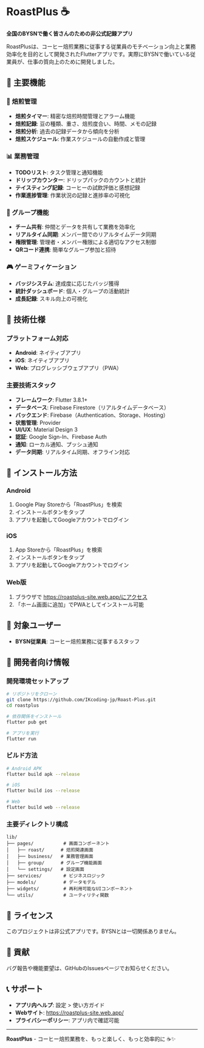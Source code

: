 # RoastPlus ☕

**全国のBYSNで働く皆さんのための非公式記録アプリ**

RoastPlusは、コーヒー焙煎業務に従事する従業員のモチベーション向上と業務効率化を目的として開発されたFlutterアプリです。実際にBYSNで働いている従業員が、仕事の質向上のために開発しました。

## 🌟 主要機能

### 📱 焙煎管理

- **焙煎タイマー**: 精密な焙煎時間管理とアラーム機能
- **焙煎記録**: 豆の種類、重さ、焙煎度合い、時間、メモの記録
- **焙煎分析**: 過去の記録データから傾向を分析
- **焙煎スケジュール**: 作業スケジュールの自動作成と管理

### 📊 業務管理

- **TODOリスト**: タスク管理と通知機能
- **ドリップカウンター**: ドリップパックのカウントと統計
- **テイスティング記録**: コーヒーの試飲評価と感想記録
- **作業進捗管理**: 作業状況の記録と進捗率の可視化

### 👥 グループ機能

- **チーム共有**: 仲間とデータを共有して業務を効率化
- **リアルタイム同期**: メンバー間でのリアルタイムデータ同期
- **権限管理**: 管理者・メンバー権限による適切なアクセス制御
- **QRコード連携**: 簡単なグループ参加と招待

### 🎮 ゲーミフィケーション

- **バッジシステム**: 達成度に応じたバッジ獲得
- **統計ダッシュボード**: 個人・グループの活動統計
- **成長記録**: スキル向上の可視化

## 🚀 技術仕様

### プラットフォーム対応

- **Android**: ネイティブアプリ
- **iOS**: ネイティブアプリ
- **Web**: プログレッシブウェブアプリ（PWA）

### 主要技術スタック

- **フレームワーク**: Flutter 3.8.1+
- **データベース**: Firebase Firestore（リアルタイムデータベース）
- **バックエンド**: Firebase（Authentication、Storage、Hosting）
- **状態管理**: Provider
- **UI/UX**: Material Design 3
- **認証**: Google Sign-In、Firebase Auth
- **通知**: ローカル通知、プッシュ通知
- **データ同期**: リアルタイム同期、オフライン対応

## 📱 インストール方法

### Android

1. Google Play Storeから「RoastPlus」を検索
2. インストールボタンをタップ
3. アプリを起動してGoogleアカウントでログイン

### iOS

1. App Storeから「RoastPlus」を検索
2. インストールボタンをタップ
3. アプリを起動してGoogleアカウントでログイン

### Web版

1. ブラウザで https://roastplus-site.web.app/にアクセス
2. 「ホーム画面に追加」でPWAとしてインストール可能

## 🎯 対象ユーザー

- **BYSN従業員**: コーヒー焙煎業務に従事するスタッフ

## 🔧 開発者向け情報

### 開発環境セットアップ

```bash
# リポジトリをクローン
git clone https://github.com/IKcoding-jp/Roast-Plus.git
cd roastplus

# 依存関係をインストール
flutter pub get

# アプリを実行
flutter run
```

### ビルド方法

```bash
# Android APK
flutter build apk --release

# iOS
flutter build ios --release

# Web
flutter build web --release
```

### 主要ディレクトリ構成

```
lib/
├── pages/           # 画面コンポーネント
│   ├── roast/      # 焙煎関連画面
│   ├── business/   # 業務管理画面
│   ├── group/      # グループ機能画面
│   └── settings/   # 設定画面
├── services/        # ビジネスロジック
├── models/          # データモデル
├── widgets/         # 再利用可能なUIコンポーネント
└── utils/           # ユーティリティ関数
```

## 📄 ライセンス

このプロジェクトは非公式アプリです。BYSNとは一切関係ありません。

## 🤝 貢献

バグ報告や機能要望は、GitHubのIssuesページでお知らせください。

## 📞 サポート

- **アプリ内ヘルプ**: 設定 > 使い方ガイド
- **Webサイト**: https://roastplus-site.web.app/
- **プライバシーポリシー**: アプリ内で確認可能

---

**RoastPlus** - コーヒー焙煎業務を、もっと楽しく、もっと効率的に ☕✨
